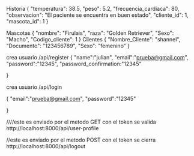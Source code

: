 Historia
{
  "temperatura": 38.5,
  "peso": 5.2,
  "frecuencia_cardiaca": 80,
  "observacion": "El paciente se encuentra en buen estado",
  "cliente_id": 1,
  "mascota_id": 1
}

Mascotas
{
    "nombre": "Firulais",
    "raza": "Golden Retriever",
    "Sexo": "Macho",
    "Codigo_cliente": 1
}
Clientes
{
  "Nombre_Cliente": "shannel",
  "Documento": "123456789",
  "Sexo": "femenino"
}


crea usuario /api/register
{
    "name":"julian",
     "email":"prueba@gmail.com",
     "password":"12345",
     "password_confirmation:"12345"

}



crea usuario /api/login



{
  "email":"prueba@gmail.com",
  "password":"12345"
     
}

////este es enviado por el metodo GET con el token  se valida
http://localhost:8000/api/user-profile




//este es enviado por el metodo POST con el token  se cierra
http://localhost:8000/api/logout

